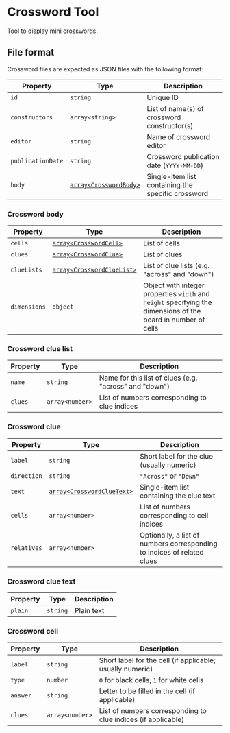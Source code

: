 # Crossword Tool

Tool to display mini crosswords.

## File format

Crossword files are expected as JSON files with the following format:

| Property | Type | Description |
|----------|------|-------------|
|`id`      |`string`|Unique ID|
|`constructors`|`array<string>`|List of name(s) of crossword constructor(s)|
|`editor`  |`string`|Name of crossword editor|
|`publicationDate`|`string`|Crossword publication date (`YYYY-MM-DD`)|
|`body`    |[`array<CrosswordBody>`](#crossword-body)|Single-item list containing the specific crossword|

### Crossword body

| Property | Type | Description |
|----------|------|-------------|
|`cells`   |[`array<CrosswordCell>`](#crossword-cell)|List of cells|
|`clues`   |[`array<CrosswordClue>`](#crossword-clue)|List of clues|
|`clueLists`|[`array<CrosswordClueList>`](#crossword-clue-list)|List of clue lists (e.g. "across" and "down")|
|`dimensions`|`object`|Object with integer properties `width` and `height` specifying the dimensions of the board in number of cells|

### Crossword clue list

| Property | Type | Description |
|----------|------|-------------|
|`name`    |`string`|Name for this list of clues (e.g. "across" and "down")|
|`clues`   |`array<number>`|List of numbers corresponding to clue indices|

### Crossword clue

| Property | Type | Description |
|----------|------|-------------|
|`label`   |`string`|Short label for the clue (usually numeric)|
|`direction`|`string`|`"Across"` or `"Down"`|
|`text`|[`array<CrosswordClueText>`](#crossword-clue-text)|Single-item list containing the clue text|
|`cells`   |`array<number>`|List of numbers corresponding to cell indices|
|`relatives`|`array<number>`|Optionally, a list of numbers corresponding to indices of related clues|

### Crossword clue text

| Property | Type | Description |
|----------|------|-------------|
|`plain`   |`string`|Plain text|

### Crossword cell

| Property | Type | Description |
|----------|------|-------------|
|`label`   |`string`|Short label for the cell (if applicable; usually numeric)|
|`type`    |`number`|`0` for black cells, `1` for white cells|
|`answer`  |`string`|Letter to be filled in the cell (if applicable)|
|`clues`   |`array<number>`|List of numbers corresponding to clue indices (if applicable)|
